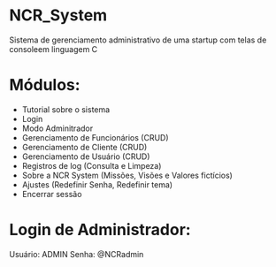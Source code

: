 # NCR_System
Sistema de gerenciamento administrativo de uma startup com telas de consoleem linguagem C

# Módulos:

- Tutorial sobre o sistema
- Login
- Modo Adminitrador
- Gerenciamento de Funcionários (CRUD)
- Gerenciamento de Cliente (CRUD)
- Gerenciamento de Usuário (CRUD)
- Registros de log (Consulta e Limpeza)
- Sobre a NCR System (Missões, Visões e Valores fictícios)
- Ajustes (Redefinir Senha, Redefinir tema)
- Encerrar sessão

# Login de Administrador:

Usuário: ADMIN
Senha: @NCRadmin